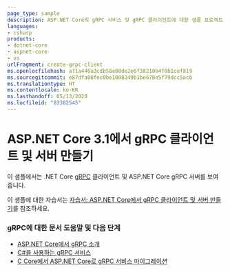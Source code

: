 ```yaml
---
page_type: sample
description: ASP.NET Core의 gRPC 서비스 및 gRPC 클라이언트에 대한 샘플 프로젝트.
languages:
- csharp
products:
- dotnet-core
- aspnet-core
- vs
urlFragment: create-grpc-client
ms.openlocfilehash: a71a446a3cdb58e08de2e6f38210b4f0b1cef819
ms.sourcegitcommit: e87dfa08fec0be1008249b1be678e5f79dcc5acb
ms.translationtype: HT
ms.contentlocale: ko-KR
ms.lasthandoff: 05/13/2020
ms.locfileid: "83382545"
---
```

# <a name="create-a-grpc-client-and-server-in-aspnet-core-31"></a>ASP.NET Core 3.1에서 gRPC 클라이언트 및 서버 만들기

이 샘플에서는 .NET Core [gRPC](https://grpc.io/docs/guides/) 클라이언트 및 ASP.NET Core gRPC 서버를 보여 줍니다.

이 샘플에 대한 자습서는 [자습서: ASP.NET Core에서 gRPC 클라이언트 및 서버 만들기](https://docs.microsoft.com/aspnet/core/tutorials/grpc/grpc-start?view=aspnetcore-3.1&tabs=visual-studio)를 참조하세요.

### <a name="docs-help--next-steps-for-grpc"></a>gRPC에 대한 문서 도움말 및 다음 단계

* [ASP.NET Core에서 gRPC 소개](https://docs.microsoft.com/aspnet/core/grpc/)
* [C#을 사용하는 gRPC 서비스](https://docs.microsoft.com/aspnet/core/grpc/basics/)
* [C Core에서 ASP.NET Core로 gRPC 서비스 마이그레이션](https://docs.microsoft.com/aspnet/core/grpc/migration/)